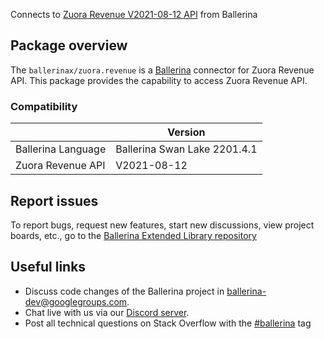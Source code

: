 Connects to [Zuora Revenue V2021-08-12 API](https://www.zuora.com/developer/revpro-api/#section/Introduction) from Ballerina

## Package overview
The `ballerinax/zuora.revenue` is a [Ballerina](https://ballerina.io/) connector for Zuora Revenue API.
This package provides the capability to access Zuora Revenue API.

### Compatibility
|                               | Version                         |
|-------------------------------|---------------------------------|
| Ballerina Language            | Ballerina Swan Lake 2201.4.1      | 
| Zuora Revenue API             | V2021-08-12                     |

## Report issues
To report bugs, request new features, start new discussions, view project boards, etc., go to the [Ballerina Extended Library repository](https://github.com/ballerina-platform/ballerina-extended-library)

## Useful links
- Discuss code changes of the Ballerina project in [ballerina-dev@googlegroups.com](mailto:ballerina-dev@googlegroups.com).
- Chat live with us via our [Discord server](https://discord.gg/ballerinalang).
- Post all technical questions on Stack Overflow with the [#ballerina](https://stackoverflow.com/questions/tagged/ballerina) tag
